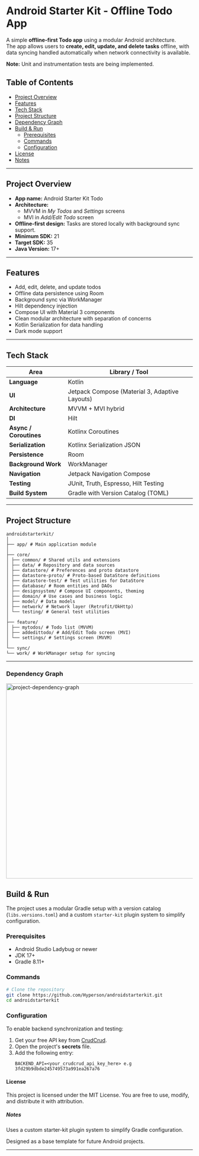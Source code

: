 # Android Starter Kit - Offline Todo App

A simple **offline-first Todo app** using a modular Android architecture.  
The app allows users to **create, edit, update, and delete tasks** offline, with data syncing handled automatically when network connectivity is available.

**Note:** Unit and instrumentation tests are being implemented.

## Table of Contents
- [Project Overview](#project-overview)
- [Features](#features)
- [Tech Stack](#tech-stack)
- [Project Structure](#project-structure)
- [Dependency Graph](#dependency-graph)
- [Build & Run](#build--run)
  - [Prerequisites](#prerequisites)
  - [Commands](#commands)
  - [Configuration](#configuration)
- [License](#license)
- [Notes](#notes)
  
---

## Project Overview

- **App name:** Android Starter Kit Todo
- **Architecture:**
  - MVVM in *My Todos* and *Settings* screens
  - MVI in *Add/Edit Todo* screen
- **Offline-first design:** Tasks are stored locally with background sync support.
- **Minimum SDK:** 21
- **Target SDK:** 35
- **Java Version:** 17+

---

## Features

- Add, edit, delete, and update todos
- Offline data persistence using Room
- Background sync via WorkManager
- Hilt dependency injection
- Compose UI with Material 3 components
- Clean modular architecture with separation of concerns
- Kotlin Serialization for data handling
- Dark mode support

---

## Tech Stack

| Area | Library / Tool |
|------|----------------|
| **Language** | Kotlin |
| **UI** | Jetpack Compose (Material 3, Adaptive Layouts) |
| **Architecture** | MVVM + MVI hybrid |
| **DI** | Hilt |
| **Async / Coroutines** | Kotlinx Coroutines |
| **Serialization** | Kotlinx Serialization JSON |
| **Persistence** | Room |
| **Background Work** | WorkManager |
| **Navigation** | Jetpack Navigation Compose |
| **Testing** | JUnit, Truth, Espresso, Hilt Testing |
| **Build System** | Gradle with Version Catalog (TOML) |

---

## Project Structure

```
androidstarterkit/
│
├── app/ # Main application module
│
├── core/
│ ├── common/ # Shared utils and extensions
│ ├── data/ # Repository and data sources
│ ├── datastore/ # Preferences and proto datastore
│ ├── datastore-proto/ # Proto-based DataStore definitions
│ ├── datastore-test/ # Test utilities for DataStore
│ ├── database/ # Room entities and DAOs
│ ├── designsystem/ # Compose UI components, theming
│ ├── domain/ # Use cases and business logic
│ ├── model/ # Data models
│ ├── network/ # Network layer (Retrofit/OkHttp)
│ └── testing/ # General test utilities
│
├── feature/
│ ├── mytodos/ # Todo list (MVVM)
│ ├── addedittodo/ # Add/Edit Todo screen (MVI)
│ └── settings/ # Settings screen (MVVM)
│
└── sync/
└── work/ # WorkManager setup for syncing
```
---

### Dependency Graph
<img width="1373" height="527" alt="project-dependency-graph" src="https://github.com/user-attachments/assets/c96ced8f-bbf7-496d-bffe-85e3934cb173" />

## Build & Run

The project uses a modular Gradle setup with a version catalog (`libs.versions.toml`) and a custom `starter-kit` plugin system to simplify configuration.

### Prerequisites
- Android Studio Ladybug or newer  
- JDK 17+  
- Gradle 8.11+  

### Commands

```bash
# Clone the repository
git clone https://github.com/Hyperson/androidstarterkit.git
cd androidstarterkit
```

### Configuration

To enable backend synchronization and testing:
1. Get your free API key from [CrudCrud](https://www.crudcrud.com/).
2. Open the project's **secrets** file.
3. Add the following entry:
   ```
   BACKEND_API=<your_crudcrud_api_key_here> e.g 3fd29b9dbde245749573a991ea267a76
   ```

#### License

This project is licensed under the MIT License.
You are free to use, modify, and distribute it with attribution.

##### Notes

Uses a custom starter-kit plugin system to simplify Gradle configuration.

Designed as a base template for future Android projects.

---



